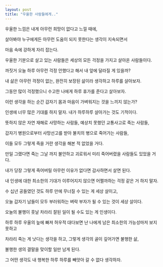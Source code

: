 ```yaml
---
layout: post
title: "우울한 사람들에게.."
---
```



우울한 느낌은 내게 아무런 희망이 없다고 느낄 때에, 




살아봐야 누구에게든 아무런 도움이 되지 못한다는 생각이 지속되면서




마음 속에 강하게 자리 잡는다.




우울한 기분으로 살고 있는 사람들은 세상의 모든 걱정을 가지고 살아온 사람들이다. 




까짓거 오늘 하루 아무런 걱정 안했다고 해서 내 앞에 달라질 게 있을까?




내 삶은 아무런 걱정이 없는, 완전히 보장된 삶이라 생각하고 하루를 살아보자. 




그동안 많이 걱정했으니 수고한 나에게 하루 휴가를 준다고 살아보자.




이런 생각을 하는 순간 갑자기 몸과 마음이 가벼워지는 것을 느끼지 않는가?




인생에 너무 많은 기대를 하지 말자. 내가 하루하루 살아가는 것도 기적이다.




뜻하지 않은 자연 재해로 사망하는 사람들, 예상치 못했던 교통사고로 죽는 사람들, 




갑자기 병원으로부터 사망선고를 받아 불치의 병으로 죽어가는 사람들,




이들 모두 그렇게 죽을 거란 생각을 해본 적 없었을 거다. 




만일 그랬다면 죽는 그날 까지 불안하고 괴로워서 미리 죽어버렸을 사람들도 있었을 거다.




내가 당장 그렇게 죽어버릴 아무런 이유가 없다면 감사하면서 살면 된다.




내 인생에 대한 최소한의 기대가 이루어지지 않으면 어쩔까하는 걱정 같은 거 하지 말자. 




수 십년 공들였던 것도 하루 만에 무너질 수 있는 게 세상 살이고, 




오늘 갑자기 남들이 모두 부러워하는 벼락 부자가 될 수 있는 것이 세상 살이다.




오늘의 불행이 훗날 차라리 잘된 일이 될 수도 있는 게 인생이다. 




하루 하루 우울의 늪에 빠져 허우적 대다보면 난 나에게 남은 최소한의 가능성마저 보지 못하고




차라리 죽는 게 낫다는 생각을 하고, 그렇게 생각의 골이 깊어가면 불행한 삶, 




불행한 생의 결말을 맞이할 일만 남게 된다.




그 어떤 생각도 내 행복한 하루 하루를 빼앗아 갈 수 없다 생각하자.






